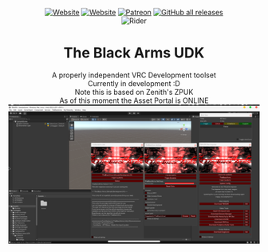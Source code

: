 <div align='center'>  

[![Website](https://img.shields.io/website?down_color=red&down_message=Offline&label=Trigon.Systems&style=for-the-badge&up_color=cyan&up_message=Online&url=https%3A%2F%2Ftrigon.systems)](https://trigon.systems)
[![Website](https://img.shields.io/website?down_color=red&down_message=Offline&label=C0deRa.in&style=for-the-badge&up_color=cyan&up_message=Online&url=https%3A%2F%2Fc0dera.in)](https://c0dera.in)
[![Patreon](https://img.shields.io/badge/Patreon-Donate-pink?style=for-the-badge)](https://www.patreon.com/PhoenixAceVFX)
[![GitHub all releases](https://img.shields.io/github/downloads/TheBlackArms/TBAUDK/total?color=red&label=Total%20Downloads&logo=github&logoColor=red&style=for-the-badge)](https://github.com/TheBlackArms/TBAUDK/releases/latest)  
![Rider](https://img.shields.io/badge/Rider-000000.svg?style=for-the-badge&logo=Rider&logoColor=white&color=black&labelColor=crimson)  
# The Black Arms UDK  
A properly independent VRC Development toolset  
Currently in development :D  
Note this is based on Zenith's ZPUK  
As of this moment the Asset Portal is ONLINE  
<img src="preview.png" />  
</div>
